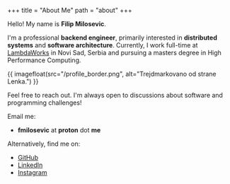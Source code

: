 +++
title = "About Me"
path = "about"
+++

Hello! My name is **Filip Milosevic**.

I'm a professional **backend engineer**, primarily interested in **distributed systems** and **software architecture**.
Currently, I work full-time at [LambdaWorks](https://www.lambdaworks.io/) in Novi Sad, Serbia and pursuing a masters degree in High Performance Computing.

{{ imagefloat(src="/profile_border.png", alt="Trejdmarkovano od strane Lenka.") }}

Feel free to reach out. I'm always open to discussions about software and programming challenges!

Email me:

- **fmilosevic** at **proton** dot **me**

Alternatively, find me on:

- [GitHub](https://github.com/filipmilo)
- [LinkedIn](https://www.linkedin.com/in/filip-milosevic-740a01207/)
- [Instagram](https://www.instagram.com/milosevicf/)

